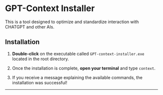 # GPT-Context Installer

This is a tool designed to optimize and standardize interaction with CHATGPT and other AIs.

## Installation

1. **Double-click** on the executable called `GPT-context-installer.exe` located in the root directory.
   
2. Once the installation is complete, **open your terminal** and type `context`.

3. If you receive a message explaining the available commands, the installation was successful!

---

